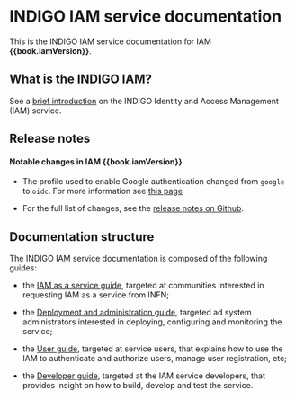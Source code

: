 # INDIGO IAM service documentation 

This is the INDIGO IAM service documentation for IAM **{{book.iamVersion}}**.

## What is the INDIGO IAM?

See a [brief introduction][iam-intro] on the INDIGO Identity and Access
Management (IAM) service.

## Release notes

#### Notable changes in IAM {{book.iamVersion}}

- The profile used to enable Google authentication changed from `google` to
  `oidc`. For more information see [this page][oidc-conf]

- For the full list of changes, see the [release notes on Github][release-notes].

## Documentation structure

The INDIGO IAM service documentation is composed of the following guides:

- the [IAM as a service guide][aas-guide], targeted at communities interested
  in requesting IAM as a service from INFN; 

- the [Deployment and administration guide][admin-guide], targeted ad system
  administrators interested in deploying, configuring and monitoring the
  service;

- the [User guide][user-guide], targeted at service users, that explains how to
  use the IAM to authenticate and authorize users, manage user registration,
  etc;

- the [Developer guide][developer-guide], targeted at the IAM service
  developers, that provides insight on how to build, develop and test the
  service.

[iam-intro]: about.md
[aas-guide]: iam-aas/README.md
[admin-guide]: admin-guide/README.md
[user-guide]: user-guide/README.md
[developer-guide]: developer-guide/README.md
[release-notes]: https://github.com/indigo-iam/iam/releases/tag/{{book.iamVersion}}
[oidc-conf]: admin-guide/oidc.md
